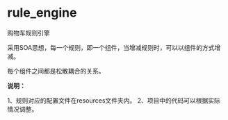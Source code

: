 # rule_engine
购物车规则引擎

采用SOA思想，每一个规则，即一个组件，当增减规则时，可以以组件的方式增减。

每个组件之间都是松散耦合的关系。

**说明：**

  1、规则对应的配置文件在resources文件夹内。
  2、项目中的代码可以根据实际情况调整。
